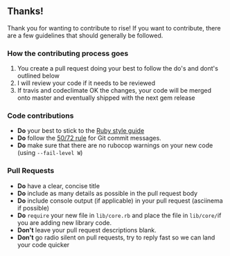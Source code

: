 ## Thanks!
Thank you for wanting to contribute to rise!
If you want to contribute, there are a few guidelines that
should generally be followed.

### How the contributing process goes
1. You create a pull request doing your best to follow the do's and dont's outlined below
2. I will review your code if it needs to be reviewed
3. If travis and codeclimate OK the changes, your code will be merged onto master and eventually shipped with the next gem release

### Code contributions
  * **Do** your best to stick to the [Ruby style guide]
  * **Do** follow the [50/72 rule] for Git commit messages.
  * **Do** make sure that there are no rubocop warnings on your new code (using `--fail-level W`)

### Pull Requests
  * **Do** have a clear, concise title
  * **Do** include as many details as possible in the pull request body
  * **Do** include console output (if applicable) in your pull request (asciinema if possible)
  * **Do** `require` your new file in `lib/core.rb` and place the file in `lib/core/`if you are adding new library code.
  * **Don't** leave your pull request descriptions blank.
  * **Don't** go radio silent on pull requests, try to reply fast so we can land your code quicker


[Ruby style guide]:https://github.com/bbatsov/ruby-style-guide
[50/72 rule]:http://tbaggery.com/2008/04/19/a-note-about-git-commit-messages.html
